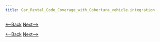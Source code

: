 ```yaml
---
title: Car_Rental_Code_Coverage_with_Cobertura_vehicle.integration
---
```

[<--Back](Car_Rental_Code_Coverage_with_Cobertura_vehicle.component.rateplan)  [Next-->](Car_Rental_Code_Coverage_with_Cobertura_vehicle.util)



[<--Back](Car_Rental_Code_Coverage_with_Cobertura_vehicle.component.rateplan)  [Next-->](Car_Rental_Code_Coverage_with_Cobertura_vehicle.util)
